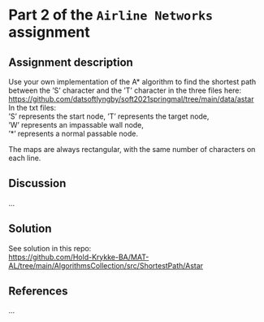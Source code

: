 # Part 2 of the `Airline Networks` assignment


## Assignment description
Use your own implementation of the A* algorithm to find the shortest path between
the ’S’ character and the ’T’ character in the three files here: 
https://github.com/datsoftlyngby/soft2021springmal/tree/main/data/astar  
In the txt files:  
’S’ represents the start node, 
’T’ represents the target node,  
’W’ represents an impassable wall node,  
’*’ represents a normal passable node.  

The maps are always rectangular, with the same number of characters
on each line.
## Discussion
...

## Solution
See solution in this repo:  
https://github.com/Hold-Krykke-BA/MAT-AL/tree/main/AlgorithmsCollection/src/ShortestPath/Astar

## References
...
